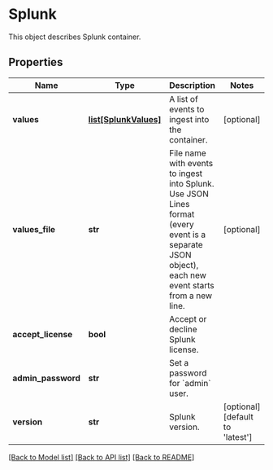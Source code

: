 # Splunk

This object describes Splunk container. 
## Properties
Name | Type | Description | Notes
------------ | ------------- | ------------- | -------------
**values** | [**list[SplunkValues]**](SplunkValues.md) | A list of events to ingest into the container. | [optional] 
**values_file** | **str** | File name with events to ingest into Splunk. Use JSON Lines format (every event is a separate JSON object), each new event starts from a new line.  | [optional] 
**accept_license** | **bool** | Accept or decline Splunk license. | 
**admin_password** | **str** | Set a password for &#x60;admin&#x60; user. | 
**version** | **str** | Splunk version. | [optional] [default to 'latest']

[[Back to Model list]](../README.md#documentation-for-models) [[Back to API list]](../README.md#documentation-for-api-endpoints) [[Back to README]](../README.md)


